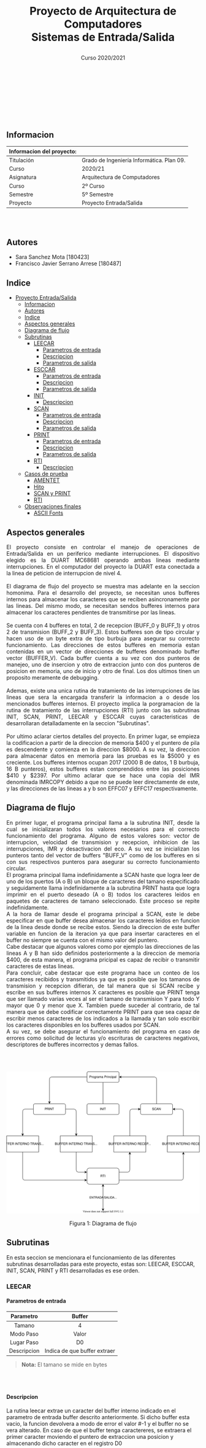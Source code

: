 </br></br></br></br></br></br></br></br>

# <p style="text-align: center;">Proyecto de Arquitectura de Computadores</br>Sistemas de Entrada/Salida</p>

<p style="text-align: center;">Curso 2020/2021</p>

</br></br></br></br></br></br></br></br>

## Informacion

| Informacion del proyecto: |  |   
| ----------- | --------
| Titulación  | Grado de Ingeniería Informática. Plan 09.
| Curso         | 2020/21
| Asignatura     | Arquitectura de Computadores
| Curso		 | 2º Curso
| Semestre    | 5º Semestre
| Proyecto    | Proyecto Entrada/Salida
<br><br>

## Autores
- Sara Sanchez Mota [180423]
- Francisco Javier Serrano Arrese [180487]



## Indice

- [Proyecto Entrada/Salida](#proyecto-de-arquitectura-de-computadores-sistemas-de-entrada/salida)
  * [Informacion](#informacion)
  * [Autores](#autores)
  * [Indice](#indice)
  * [Aspectos generales](#aspectos-generales)
  * [Diagrama de flujo](#diagrama-de-flujo)
  * [Subrutinas](#subrutinas)
    + [LEECAR](#leecar)
      - [Parametros de entrada](#parametros-de-entrada)
      - [Descripcion](#descripcion)
      - [Parametros de salida](#parametros-de-salida)
    + [ESCCAR](#esccar)
      - [Parametros de entrada](#parametros-de-entrada-1)
      - [Descripcion](#descripcion-1)
      - [Parametros de salida](#parametros-de-salida-1)
    + [INIT](#init)
      - [Descripcion](#descripcion-2)
    + [SCAN](#scan)
      - [Parametros de entrada](#parametros-de-entrada-2)
      - [Descripcion](#descripcion-3)
      - [Parametros de salida](#parametros-de-salida-2)
    + [PRINT](#print)
      - [Parametros de entrada](#parametros-de-entrada-3)
      - [Descripcion](#descripcion-4)
      - [Parametros de salida](#parametros-de-salida-3)
    + [RTI](#rti)
      - [Descripcion](#descripcion-5)
  * [Casos de prueba](#casos-de-prueba)
    + [AMENTET](#amentet)
    + [Hito](#hito)
    + [SCAN y PRINT](#scan-y-print)
    + [RTI](#rti-1)
  * [Observaciones finales](#observaciones-finales)
    + [ASCII Fonts](#ascii-fonts)


## Aspectos generales

<div style="text-align: justify">El proyecto consiste en controlar el manejo de operaciones de Entrada/Salida en un periferico mediante interrupciones. El dispositivo elegido es la DUART MC68681 operando ambas lineas mediante interrupciones. En el computador del proyecto la DUART esta conectada a la linea de peticion de interrupcion de nivel 4.</div>
</br>
<div style="text-align: justify">El diagrama de flujo del proyecto se muestra mas adelante en la seccion homonima. Para el desarrollo del proyecto, se necesitan unos bufferes internos para almacenar los caracteres que se reciben asincronamente por las lineas. Del mismo modo, se necesitan sendos bufferes internos para almacenar los caracteres pendientes de transmitirse por las lineas.</div>
</br>
<div style="text-align: justify">Se cuenta con 4 bufferes en total, 2 de recepcion (BUFF_0 y BUFF_1) y otros 2 de transmision (BUFF_2 y BUFF_3). Estos bufferes son de tipo circular y hacen uso de un byte extra de tipo burbuja para asegurar su correcto funcionamiento. Las direcciones de estos bufferes en memoria estan contenidas en un vector de direcciones de bufferes denominado buffer vector (BUFFER_V). Cada buffer cuenta a su vez con dos punteros de manejeo, uno de insercion y otro de extraccion junto con dos punteros de posicion en memoria, uno de inicio y otro de final. Los dos ultimos tinen un proposito meramente de debugging.</div>
</br>
<div style="text-align: justify">Ademas, existe una unica rutina de tratamiento de las interrupciones de las lineas que sera la encargada transferir la informacion a o desde los mencionados bufferes internos. El proyecto implica la porgramacion de la rutina de tratamiento de las interrupciones (RTI) junto con las subrutinas INIT, SCAN, PRINT, LEECAR y ESCCAR cuyas caracteristicas de desarrollaran detalladamente en la seccion "Subrutinas".</div>
</br>
<div style="text-align: justify">Por ultimo aclarar ciertos detalles del proyecto. En primer lugar, se empieza la codificacion a partir de la direccion de memoria $400 y el puntero de pila es descendente y comienza en la direccion $8000. A su vez, la direccion para almacenar datos en memoria para las pruebas es la $5000 y es creciente. Los bufferes internos ocupan 2017 (2000 B de datos, 1 B burbuja, 16 B punteros), estos bufferes estan comprendidos entre las posiciones $410 y $2397. Por ultimo aclarar que se hace una copia del IMR denominada IMRCOPY debido a que no se puede leer directamente de este, y las direcciones de las lineas a y b son EFFC07 y EFFC17 respectivamente.</div>


## Diagrama de flujo
<div style="text-align: justify">En primer lugar, el programa principal llama a la subrutina INIT, desde la cual se inicializaran todos los valores necesarios para el correcto funcionamiento del programa. Alguno de estos valores son: vector de interrupcion, velocidad de transmision y recepcion, inhibicion de las interrupciones, IMR y desactivacion del eco. A su vez se inicializan los punteros tanto del vector de buffers "BUFF_V" como de los bufferes en si con sus respectivos punteros para asegurar su correcto funcionamiento circular.</div>

<div style="text-align: justify">El programa principal llama indefinidamente a SCAN haste que logra leer de uno de los puertos (A o B) un bloque de caracteres del tamano especificado y seguidamente llama indefinidamente a la subrutina PRINT hasta que logra imprimir en el puerto deseado (A o B) todos los caracteres leidos en paquetes de caracteres de tamano seleccionado. Este proceso se repite indefinidamente.</div>

<div style="text-align: justify">A la hora de llamar desde el programa principal a SCAN, este le debe especificar en que buffer desea almacenar los caracteres leidos en funcion de la linea desde donde se recibe estos. Siendo la direccion de este buffer variable en funcion de la iteracion ya que para insertar caracteres en el buffer no siempre se cuenta con el mismo valor del puntero.</div>

<div style="text-align: justify">Cabe destacar que algunos valores como por ejemplo las direcciones de las lineas A y B han sido definidos posteriormente a la direccion de memoria $400, de esta manera, el programa pricipal es capaz de recibir o transmitir caracteres de estas lineas.</div>

<div style="text-align: justify">Para concluir, cabe destacar que este programa hace un conteo de los caracteres recibidos y transmitidos ya que es posible que los tamanos de transmision y recepcion difieran, de tal manera que si SCAN recibe y escribe en sus bufferes internos X caracteres es posible que PRINT tenga que ser llamado varias veces al ser el tamano de transmision Y para todo Y mayor que 0 y menor que X. Tambien puede suceder al contrario, de tal manera que se debe codificar correctamente PRINT para que sea capaz de escribir menos caracteres de los indicados a la llamada y tan solo escribir los caracteres disponibles en los bufferes usados por SCAN.</div>

<div style="text-align: justify">A su vez, se debe asegurar el funcionamiento del programa en caso de errores como solicitud de lecturas y/o escrituras de caracteres negativos, descriptores de bufferes incorrectos y demas fallos.</div>

</br></br>

![alt text](./Assets/global_diagram.svg)

<p style="text-align: center;">Figura 1: Diagrama de flujo</p>


## Subrutinas

En esta seccion se mencionara el funcionamiento de las diferentes subrutinas desarrolladas para este proyecto, estas son: LEECAR, ESCCAR, INIT, SCAN, PRINT y RTI desarrolladas es ese orden.

### LEECAR

#### Parametros de entrada

| Parametro | Buffer |
| :-: | :-: |
| Tamano | 4 |
| Modo Paso | Valor |
| Lugar Paso | D0 |
| Descripcion | Indica de que buffer extraer |

> **Nota:**
> El tamano se mide en bytes

<br><br>

#### Descripcion

La rutina leecar extrae un caracter del buffer interno indicado en el parametro de entrada buffer descrito anteriormente. Si dicho buffer esta vacio, la funcion devolvera a modo de error el valor #-1 y el buffer no se vera alterado. En caso de que el buffer tenga caractereres, se extraera el primer caracter moviendo el puntero de extraccion una posicion y almacenando dicho caracter en el registro D0

#### Parametros de salida
| Parametro | Caracter |
| :-: | :-: |
| Tamano | 4 |
| Modo Paso | Valor |
| Lugar Paso | D0 |
| Descripcion | Devuelve el caracter extraido o -1 |


### ESCCAR

#### Parametros de entrada

| Parametro | Buffer | Caracter |
| :-: | :-: | :-: |
| Tamano | 4 | 1 |
| Modo Paso | Valor | Valor |
| Lugar Paso | D0 | D1 |
| Descripcion | Indica en que buffer insertar | Caracter a insertar |

</br></br>

#### Descripcion

La rutina esccar inserta el caracter del segundo parametro en el buffer indicado por el primero. Se hace una comprobacion de la disponibilidad del buffer y en caso de que este lleno, se devuelve un #-1 como signo de error y el buffer no se vera alterado. En caso de que haya espacio en el buffer para insertar caracteres, este se insertara en la posicion indicada por el puntero de insercion del buffer en cuestion y se devolvera 0 en D0 a la subritina llamante.

#### Parametros de salida
| Parametro | Caracter |
| :-: | :-: |
| Tamano | 4 |
| Modo Paso | Valor |
| Lugar Paso | D0 |
| Descripcion | Devuelve 0 si bien o -1 si error |


### INIT

#### Descripcion

La subrituna init no cuenta con parametros de entrada ni de salida, su funcion es preparar las lineas A y B para la transmision y recepcion de caracteres mediante E/S por interrupciones. Los parametros de inicializacion de la subrutina son: 8 bits por caracter para ambas lineas, no activar eco en ninguna de las lineas, solicitar una interrupcion cada vez que llegue un caracter, velocidad de transmision y recepcion de 38400 bits/s, funcionamiento FUll Duplex, vector de interrupcion $40, habilitar las interrupciones de recepcion de las lineas en la mascara de interrupcion, actualizar la direccion de la rutina de tratamiento de interrupcion en la tabla de vectores de interrupcion y por ultimo no olvidar realizar la copia de IMR dado que no se puede leer de este valor.
</br>
En el caso particular de nuestra practica, ademas de los elementos indicados anteriormente habra que inicializar el vector de bufferes (BUFF_V) con la direccion de memoria de los 4 bufferes y en cada uno de estos bufferes hay que inicializar los 4 diferentes punteros: el de insercion, extraccion, inicio y fin. Siendo los dos ultimos meramente una simplificacion del proceso de debugging pero no tienen un impacto significativo en el codigo.


### SCAN

#### Parametros de entrada

| Parametro | Buffer | Descriptor | Tamano |
| :-: | :-: | :-: | :-: |
| Tamano | 4 | 2 | 2 |
| Modo Paso | Direccion | Valor | Valor |
| Lugar Paso | Pila | Pila | Pila |
| Descripcion | Indica el buffer donde devolver caracteres leidos del dispositivo | Indica la linea sobre la que leer | Numero maximo de caracteres a leer |

</br></br>

#### Descripcion

Scan lee un bloque de caracteres de una linea (A o B), esta lectura se realiza de forma no bloqueante de tal manera que "elimina" los caracteres leidos de las lineas haciendo uso de la funcion LEECAR a la que llama recursivamente hasta leer el numero de caracteres indicado en el tercer parametro de la subrutina. A su vez se hace el conteo de caracteres leidos en D0. Es importante asegurar que no suceden problemas de concurrencia como puede ser la lectura multiple del mismo caracter.

#### Parametros de salida

| Parametro | Leidos |
| :-: | :-: |
| Tamano | 4 |
| Modo Paso | Valor |
| Lugar Paso | D0 |
| Descripcion | Devuelve el numero de caracteres leidos de la linea |


### PRINT

#### Parametros de entrada

| Parametro | Buffer | Descriptor | Tamano |
| :-: | :-: | :-: | :-: |
| Tamano | 4 | 2 | 2 |
| Modo Paso | Direccion | Valor | Valor |
| Lugar Paso | Pila | Pila | Pila |
| Descripcion | Indica el buffer donde leer caracteres para escribir en el dispositivo | Indica la linea sobre la que escribir | Numero maximo de caracteres a escribir |

</br></br>

#### Descripcion

Print escribe en el buffer interno indicado el numero de caracteres indicados en el parametro tamano, contenidos en el buffer que se pasa como primer parametro. La escritura se realiza de forma no bloqueante activando de forma adecuada la transmision de caracteres si interferir con otras. La copia de los caracteres se realiza mediante la invocacion recursiva a la funcion ESCCAR el numero de veces indicado por tamano o hasta que el buffer ESCCAR se llene.
</br>
En esta subrutina es crucial comprender el funcionamiento de los diferentes registros y variables que maneja la DUART. En nuestro caso, la seccion del mutex, la cual comienza a partir de la etiqueta PR_MTX (print mutex) se encarga de solicitar la interrupcion de forma que no cause problemas de concurrencia. Para ello salvamos el valor del SR (status register), inhibimos las interrupciones guardando el valor $2700 en SR, activamos el bit de la IMR indicado (0 en caso de tratarse de la linea A y 4 para la linea B) y finalmente restauramos el valor anterior del SR, saltando asi al tratado de la interrupcion que se detalla en le siguiente subrutina, RTI.

#### Parametros de salida

| Parametro | Leidos |
| :-: | :-: |
| Tamano | 4 |
| Modo Paso | Valor |
| Lugar Paso | D0 |
| Descripcion | Devuelve el numero de caracteres disponibles para escribir o -1 en caso de error |


### RTI

#### Descripcion

El proceso de la rutina del tratamiento de interrupcion esta definido en los siguientes pasos:

**Identificacion de la fuente de interrupcion:** debido a que el MC68681 activa una misma senal de interrupcion para las cuatro condiciones posibles, esta subrutina debe identificar cual de las cuatro posibles condiciones ha generado la solicitud de interrupcion. Para ello, hacemos la operacion AND sobre los registros ISR e IMR y de esta manera se comprueba que bits estan activados en ambos registros. De ahi saltamos al tratamiento de la interrupcion identificada o finalizamos la subrutina al no haber identificado una interrupcion que atane a las lineas de recepcion o transmision A o B. 
</br>

**Tratamiento de la interrupcion:** si la interrupcion es de recepcion, esto significa que la cola FIFO de recepcion de la linea no esta vacia. Por ello, se debe guardar el caracter de esta linea en el buffer de recepcion correspondiente (buffers 0 o 1 en nuestro buffer vector). Destacar el uso de ESCCAR para poder escribir en los bufferes internos los caracteres desde las lineas de transmision.

Si la interrupcion es de transmision, indica que la linea esta preparada para transmitir un caracter. Si quedan caracteres en el buffer interno de transmision de esta linea, se debe hacer uso de la subrutina LEECAR indicando la direccion de la linea en la que se desea devolver este caracter.
</br>

**Situaciones especiales:** en caso de que el buffer de recepcion este lleno, adivinando este hecho debido a que ESCCAR nos devolvera el valor #-1 en D0. El proceso a seguir es leer el caractere de la linea de recepcion pero no escribirlo, de esta manera este caracter sera deshechado.

En el caso de que la interrupcion de transmision a la hora de leer un caracter con el uso de la subrutina LEECAR devuelva un #-1, esto significara que no hay mas caracteres que mandar a la linea de transmision seleccionada. El procedimiento a seguir es dehabilitar las interrupciones de transmision para la linea que la interrumpio en el registro IMR.


## Casos de prueba

A continuacion vamos a describir el conjunto de casos de prueba utilizados para la depuracion y el testing de las subrutinas descritas en el apartado anterior y asegurar su correcto funcionamiento, cumpliendo con las especificaciones indicadas en el manual del proyecto.

### AMENTET

Se ha desarrollado una subrutina principal desde la que se controla y notifica los errores que puedan surgir a la hora de probar las subrutinas. Esta subrutina la hemos denominado "Amentet" haciendo referencia a la diosa egipcia que decidia si un muerto pasaba al paraiso o al infierno tras su larga travesia por el rio. Analogamente, esta subrutina detecta si algun caso ha sido erroneo, y de ser asi, guarda en todos los registros el valor $FFFFFFFF, de este modo se analiza de forma visual el error generado en los tests.
</br></br>

### Hito

Los primeros casos de prueba que se desarrollaron fueron los relacionados con las subrutinas LEECAR y ESCCAR, las cuales estan incluidas en el hito evaluable del proyecto. En estos casos de prueba se testeaba desde los casos mas esenciales como puede ser leer o escribir un caracter, hasta casos mas particulares como puede ser, leer caracteres de un buffer vacio, o escribir caracteres en un buffer lleno. Con este conjunto de pruebas se comprobaba que nuestas subrutinas eran capaces de reaccionar de forma adecuada ante los errores o posibles problemas que puedan derivarse desde las subrutinas llamantes.
</br></br>

### SCAN y PRINT

Posteriormente se desarrollaron los casos de prueba para las subrutinas SCAN y PRINT. Para el desarrollo de estas pruebas era necesario haber testeado previamente el correcto funcionamiento de las subrutinas LEECAR y ESCCAR ya que se llamaba a estas para guardar caracteres en algun buffer o a partir de alguna direccion de memoria especifica. Para ambas subrutinas ademas de comprobar el funcionamiento basico como extraccion o insercion de varios caracteres, se comprobo que el funcionamiento fuera adecuado para los casos limite. Estos casos son, por ejemplo, descriptor de buffer incorrecto, numero de caracteres negativo, direccion de memoria no valida. A su vez se analizaba que tanto PRINT como SCAN interpretaran bien la recepcion del valor #-1 y asegurando que en ese instante no se leian ni escribian mas caracteres. A su vez se analizo que en ningun caso se superase el numero de caracteres a leer o escribir que los indicados por el parametro de entrada "tamano" de ambas subrutinas.
</br></br>

### RTI

Por ultimo se hizo el desarrollo del programa principal que probase el correcto funcionamiento de la subrutina RTI en conjunto con el resto de las subrutinas. Para ello se establecian parametros inciales como tamanos de recepcion y transmision o destino en memoria donde guardar determinados caracteres. El algoritmo de esta rutina principal es similar al descrito en el apartado de diagrama de flujo. Para el correcto funcionamiento de esta rutina, era necesario habilitar las interrupciones. Esto se logra guardando el valor $2000 el registro SR. La recepcion y transmision de las lineas A y B se realizaba editando los ficheros puertoa y puertob con el comando odt -x "nombre fichero".


## Observaciones finales



### ASCII Fonts

https://manytools.org/hacker-tools/ascii-banner/

    - Big ASCII font: DOS Rebel
    - Small ASCII font: ANSI Shadow
